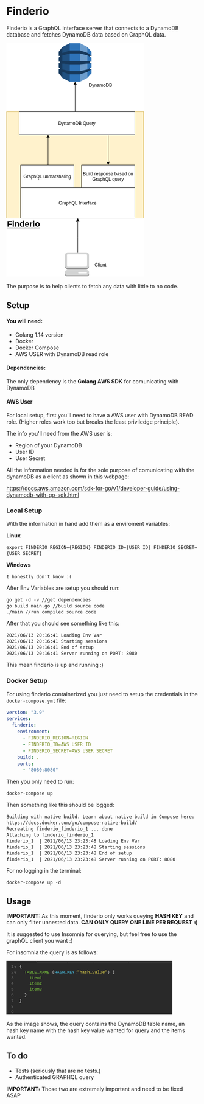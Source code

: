 # Finderio

Finderio is a GraphQL interface server that connects to a DynamoDB database and fetches DynamoDB data based on GraphQL data.


![FinderioDesign](./images/Finderio.png)

The purpose is to help clients to fetch any data with little to no code.

## Setup

#### You will need: 

- Golang 1.14 version
- Docker
- Docker Compose
- AWS USER with DynamoDB read role

#### Dependencies:

The only dependency is the <b>Golang AWS SDK</b> for comunicating with DynamoDB

#### AWS User

For local setup, first you'll need to have a AWS user with DynamoDB READ role. (Higher roles work too but breaks the least priviledge principle).

The info you'll need from the AWS user is:

- Region of your DynamoDB 
- User ID
- User Secret

All the information needed is for the sole purpose of comunicating with the dynamoDB as a client as shown in this webpage:

https://docs.aws.amazon.com/sdk-for-go/v1/developer-guide/using-dynamodb-with-go-sdk.html
### Local Setup




With the information in hand add them as a enviroment variables: 

<b> Linux</b>
```
export FINDERIO_REGION={REGION} FINDERIO_ID={USER ID} FINDERIO_SECRET={USER SECRET}
```

<b> Windows </b>

```
I honestly don't know :(
```

After Env Variables are setup you should run:

```golang
go get -d -v //get dependencies
go build main.go //build source code
./main //run compiled source code
```

After that you should see something like this:

```
2021/06/13 20:16:41 Loading Env Var
2021/06/13 20:16:41 Starting sessions
2021/06/13 20:16:41 End of setup
2021/06/13 20:16:41 Server running on PORT: 8080
```

This mean finderio is up and running :)

### Docker Setup

For using finderio containerized you just need to setup the credentials in the `docker-compose.yml` file:

```yaml
version: "3.9"
services:
  finderio:
    environment:
      - FINDERIO_REGION=REGION
      - FINDERIO_ID=AWS USER ID
      - FINDERIO_SECRET=AWS USER SECRET
    build: .
    ports:
      - "8080:8080"
```

Then you only need to run: 

```
docker-compose up
```
Then something like this should be logged:

```
Building with native build. Learn about native build in Compose here: https://docs.docker.com/go/compose-native-build/
Recreating finderio_finderio_1 ... done
Attaching to finderio_finderio_1
finderio_1  | 2021/06/13 23:23:48 Loading Env Var
finderio_1  | 2021/06/13 23:23:48 Starting sessions
finderio_1  | 2021/06/13 23:23:48 End of setup
finderio_1  | 2021/06/13 23:23:48 Server running on PORT: 8080

```
For no logging in the terminal:

```
docker-compose up -d
```

## Usage

<b>IMPORTANT:</b>
As this moment, finderio only works queying <b>HASH KEY</b> and can only filter unnested data. <b> CAN ONLY QUERY ONE LINE PER REQUEST :(</B>

It is suggested to use Insomnia for querying, but feel free to use the graphQL client you want :)

For insomnia the query is as follows:

![GRAPHQL EXAMPLE 1](./images/graphQLexp1.png)

As the image shows, the query contains the DynamoDB table name, an hash key name with the hash key value wanted for query and the items wanted.



## To do


- Tests (seriously that are no tests.)
- Authenticated GRAPHQL query

<b>IMPORTANT:</b> Those two are extremely important and need to be fixed ASAP